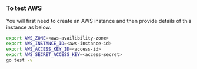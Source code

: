 
### To test AWS

You will first need to create an AWS instance and then provide details of this instance as below.

```bash
export AWS_ZONE=<aws-availibility-zone>
export AWS_INSTANCE_ID=<aws-instance-id>
export AWS_ACCESS_KEY_ID=<access-id>
export AWS_SECRET_ACCESS_KEY=<access-secret>
go test -v
```
